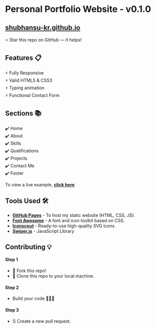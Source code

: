 <!-- <div align="center"> -->

<h1>Personal Portfolio Website - v0.1.0</h1>

<h2>
  <a href="https://shubhansu-kr.github.io/">shubhansu-kr.github.io</a>
</h2>

<!-- <div align="center">
  <a href="https://shubhansu-kr.github.io/">
    <img alt="Mockup" src="https://user-images.githubusercontent.com/64855541/148080556-ec9d5062-1092-4bd4-ba12-82a153e32985.png" />
  </a>
</div>

<br/>

<a href="https://github.com/shubhansu-kr/shubhansu-kr.github.io"><img src="https://sloc.xyz/github/shubhansu-kr/shubhansu-kr.github.io" alt="Total lines"></a>
<a href="https://github.com/shubhansu-kr/shubhansu-kr.github.io"><img src="https://visitor-badge.laobi.icu/badge?page_id=shubhansu-kr/shubhansu-kr.github.io" alt="Number of Visitors"></a>
<a href="https://github.com/shubhansu-kr/shubhansu-kr.github.io/stargazers"><img src="https://img.shields.io/github/stars/shubhansu-kr/shubhansu-kr.github.io" alt="github stars"></a>
<a href="https://github.com/shubhansu-kr/shubhansu-kr.github.io/network/members"><img src="https://img.shields.io/github/forks/shubhansu-kr/shubhansu-kr.github.io" alt="github forks"></a>
<a href="https://shubhansu-kr.github.io/"><img src="https://img.shields.io/badge/website-up-yellow" alt="website up"></a>
<a href="https://www.linkedin.com/in/shubhansu-kr/"><img src="https://img.shields.io/badge/ask%20me-linkedin-1abc9c.svg" alt="linkedin"></a>

</div> -->

⭐ Star this repo on GitHub — it helps!

## Features 📋

⚡️ Fully Responsive\
⚡️ Valid HTML5 & CSS3\
⚡️ Typing animation\
⚡️ Functional Contact Form

## Sections 📚

✔️ Home\
✔️ About\
✔️ Skills \
✔️ Qualifications \
✔️ Projects\
✔️ Contact Me\
✔️ Footer

To view a live example, **[click here](https://shubhansu-kr/shubhansu-kr.github.io/)**

## Tools Used 🛠️

- [**GitHub Pages**](https://docs.github.com/en/pages) - To host my static website (HTML, CSS, JS).
- [**Font Awesome**](https://fontawesome.com/) - A font and icon toolkit based on CSS.
- [**Iconscout**](https://iconscout.com/unicons) - Ready-to-use high-quality SVG icons.
- [**Swiper.js**](https://swiperjs.com/) - JavaScript Library

## Contributing 💡

#### Step 1

- 🍴 Fork this repo!
- 👯 Clone this repo to your local machine.

#### Step 2

- Build your code 🔨🔨🔨

#### Step 3

- 🔃 Create a new pull request.
